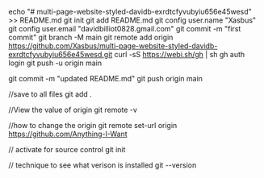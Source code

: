 echo "# multi-page-website-styled-davidb-exrdtcfyvubyiu656e45wesd" >> README.md
git init
git add README.md
git config user.name "Xasbus"
git config user.email "davidbilliot0828.gmail.com"
git commit -m "first commit"
git branch -M main
git remote add origin https://github.com/Xasbus/multi-page-website-styled-davidb-exrdtcfyvubyiu656e45wesd.git
curl -sS https://webi.sh/gh | sh
gh auth login
git push -u origin main

git commit -m "updated README.md"
git push origin main

//save to all files
git add .

//View the value of origin
git remote -v

//how to change the origin
git remote set-url origin https://github.com/Anything-I-Want

// activate for source control
git init

// technique to see what verison is installed
git --version